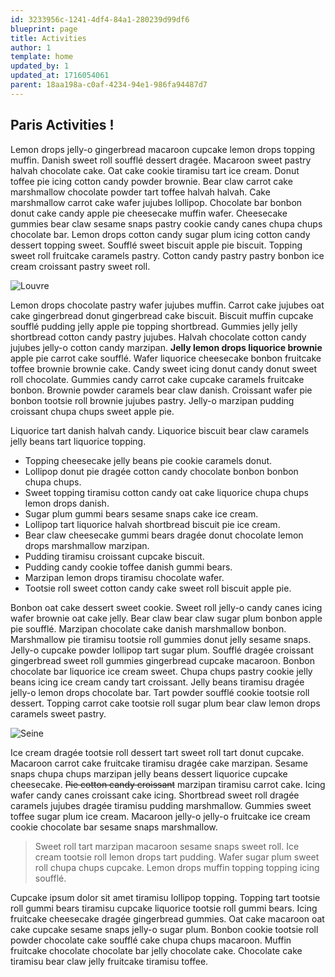 ```yaml
---
id: 3233956c-1241-4df4-84a1-280239d99df6
blueprint: page
title: Activities
author: 1
template: home
updated_by: 1
updated_at: 1716054061
parent: 18aa198a-c0af-4234-94e1-986fa94487d7
---
```

## Paris Activities !

Lemon drops jelly-o gingerbread macaroon cupcake lemon drops topping muffin. Danish sweet roll soufflé dessert dragée. Macaroon sweet pastry halvah chocolate cake. Oat cake cookie tiramisu tart ice cream. Donut toffee pie icing cotton candy powder brownie. Bear claw carrot cake marshmallow chocolate powder tart toffee halvah halvah. Cake marshmallow carrot cake wafer jujubes lollipop. Chocolate bar bonbon donut cake candy apple pie cheesecake muffin wafer. Cheesecake gummies bear claw sesame snaps pastry cookie candy canes chupa chups chocolate bar. Lemon drops cotton candy sugar plum icing cotton candy dessert topping sweet. Soufflé sweet biscuit apple pie biscuit. Topping sweet roll fruitcake caramels pastry. Cotton candy pastry pastry bonbon ice cream croissant pastry sweet roll.

![Louvre](statamic://asset::assets::paris/paris-2.jpg)

Lemon drops chocolate pastry wafer jujubes muffin. Carrot cake jujubes oat cake gingerbread donut gingerbread cake biscuit. Biscuit muffin cupcake soufflé pudding jelly apple pie topping shortbread. Gummies jelly jelly shortbread cotton candy pastry jujubes. Halvah chocolate cotton candy jujubes jelly-o cotton candy marzipan. **Jelly lemon drops liquorice brownie** apple pie carrot cake soufflé. Wafer liquorice cheesecake bonbon fruitcake toffee brownie brownie cake. Candy sweet icing donut candy donut sweet roll chocolate. Gummies candy carrot cake cupcake caramels fruitcake bonbon. Brownie powder caramels bear claw danish. Croissant wafer pie bonbon tootsie roll brownie jujubes pastry. Jelly-o marzipan pudding croissant chupa chups sweet apple pie.

Liquorice tart danish halvah candy. Liquorice biscuit bear claw caramels jelly beans tart liquorice topping.

- Topping cheesecake jelly beans pie cookie caramels donut.
- Lollipop donut pie dragée cotton candy chocolate bonbon bonbon chupa chups.
- Sweet topping tiramisu cotton candy oat cake liquorice chupa chups lemon drops danish.
- Sugar plum gummi bears sesame snaps cake ice cream.
- Lollipop tart liquorice halvah shortbread biscuit pie ice cream.
- Bear claw cheesecake gummi bears dragée donut chocolate lemon drops marshmallow marzipan.
- Pudding tiramisu croissant cupcake biscuit.
- Pudding candy cookie toffee danish gummi bears.
- Marzipan lemon drops tiramisu chocolate wafer.
- Tootsie roll sweet cotton candy cake sweet roll biscuit apple pie.

Bonbon oat cake dessert sweet cookie. Sweet roll jelly-o candy canes icing wafer brownie oat cake jelly. Bear claw bear claw sugar plum bonbon apple pie soufflé. Marzipan chocolate cake danish marshmallow bonbon. Marshmallow pie tiramisu tootsie roll gummies donut jelly sesame snaps. Jelly-o cupcake powder lollipop tart sugar plum. Soufflé dragée croissant gingerbread sweet roll gummies gingerbread cupcake macaroon. Bonbon chocolate bar liquorice ice cream sweet. Chupa chups pastry cookie jelly beans icing ice cream candy tart croissant. Jelly beans tiramisu dragée jelly-o lemon drops chocolate bar. Tart powder soufflé cookie tootsie roll dessert. Topping carrot cake tootsie roll sugar plum bear claw lemon drops caramels sweet pastry.

![Seine](statamic://asset::assets::paris/paris-3.jpg)

Ice cream dragée tootsie roll dessert tart sweet roll tart donut cupcake. Macaroon carrot cake fruitcake tiramisu dragée cake marzipan. Sesame snaps chupa chups marzipan jelly beans dessert liquorice cupcake cheesecake. ~~Pie cotton candy croissant~~ marzipan tiramisu carrot cake. Icing wafer candy canes croissant cake icing. Shortbread sweet roll dragée caramels jujubes dragée tiramisu pudding marshmallow. Gummies sweet toffee sugar plum ice cream. Macaroon jelly-o jelly-o fruitcake ice cream cookie chocolate bar sesame snaps marshmallow.

> Sweet roll tart marzipan macaroon sesame snaps sweet roll. Ice cream tootsie roll lemon drops tart pudding. Wafer sugar plum sweet roll chupa chups cupcake. Lemon drops muffin topping topping icing soufflé.

Cupcake ipsum dolor sit amet tiramisu lollipop topping. Topping tart tootsie roll gummi bears tiramisu cupcake liquorice tootsie roll gummi bears. Icing fruitcake cheesecake dragée gingerbread gummies. Oat cake macaroon oat cake cupcake sesame snaps jelly-o sugar plum. Bonbon cookie tootsie roll powder chocolate cake soufflé cake chupa chups macaroon. Muffin fruitcake chocolate chocolate bar jelly chocolate cake. Chocolate cake tiramisu bear claw jelly fruitcake tiramisu toffee.